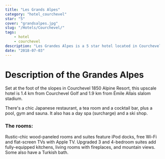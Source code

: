 ```yaml
---
title: "Les Grands Alpes"
category: "hotel_courchevel"
star: "5"
cover: "grandsalpes.jpg"
slug: "/Hotels/Courchevel/"
tags:
    - hotel
    - courchevel
description: "Les Grandes Alpes is a 5 star hotel located in Courchevel 1850."
date: "2018-07-03"
--- 
```

 
 # Description of the Grandes Alpes
Set at the foot of the slopes in Courchevel 1850 Alpine Resort, this upscale hotel is 1.4 km from Courchevel Golf and 1.9 km from Émile Allais slalom stadium.

There's a chic Japanese restaurant, a tea room and a cocktail bar, plus a pool, gym and sauna. It also has a day spa (surcharge) and a ski shop.

### The rooms:
Rustic-chic wood-paneled rooms and suites feature iPod docks, free Wi-Fi and flat-screen TVs with Apple TV. Upgraded 3 and 4-bedroom suites add fully-equipped kitchens, living rooms with fireplaces, and mountain views. Some also have a Turkish bath.
